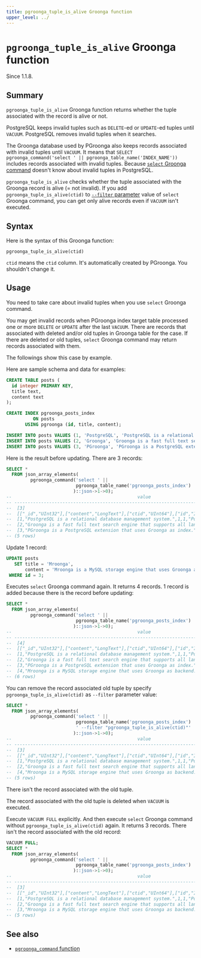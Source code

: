 ```yaml
---
title: pgroonga_tuple_is_alive Groonga function
upper_level: ../
---
```


# `pgroonga_tuple_is_alive` Groonga function

Since 1.1.8.

## Summary

`pgroonga_tuple_is_alive` Groonga function returns whether the tuple associated with the record is alive or not.

PostgreSQL keeps invalid tuples such as `DELETE`-ed or `UPDATE`-ed tuples until `VACUUM`. PostgreSQL removes invalid tuples when it searches.

The Groonga database used by PGroonga also keeps records associated with invalid tuples until `VACUUM`. It means that `SELECT pgroonga_command('select ' || pgroonga_table_name('INDEX_NAME'))` includes records associated with invalid tuples. Because [`select` Groonga command](http://groonga.org/docs/reference/commands/select.html) doesn't know about invalid tuples in PostgreSQL.

`pgroonga_tuple_is_alive` checks whether the tuple associated with the Groonga record is alive (= not invalid). If you add `pgroonga_tuple_is_alive(ctid)` to [`--filter` parameter](http://groonga.org/docs/reference/commands/select.html#select-filter) value of `select` Groonga command, you can get only alive records even if `VACUUM` isn't executed.

## Syntax

Here is the syntax of this Groonga function:

```text
pgroonga_tuple_is_alive(ctid)
```

`ctid` means the `ctid` column. It's automatically created by PGroonga. You shouldn't change it.

## Usage

You need to take care about invalid tuples when you use `select` Groonga command.

You may get invalid records when PGroonga index target table processed one or more `DELETE` or `UPDATE` after the last `VACUUM`. There are records that associated with deleted and/or old tuples in Groonga table for the case. If there are deleted or old tuples, `select` Groonga command may return records associated with them.

The followings show this case by example.

Here are sample schema and data for examples:

```sql
CREATE TABLE posts (
  id integer PRIMARY KEY,
  title text,
  content text
);

CREATE INDEX pgroonga_posts_index
          ON posts
       USING pgroonga (id, title, content);

INSERT INTO posts VALUES (1, 'PostgreSQL', 'PostgreSQL is a relational database management system.');
INSERT INTO posts VALUES (2, 'Groonga', 'Groonga is a fast full text search engine that supports all languages.');
INSERT INTO posts VALUES (3, 'PGroonga', 'PGroonga is a PostgreSQL extension that uses Groonga as index.');
```

Here is the result before updating. There are 3 records:

```sql
SELECT *
  FROM json_array_elements(
         pgroonga_command('select ' ||
                          pgroonga_table_name('pgroonga_posts_index')
                         )::json->1->0);
--                                               value                                              
-- -------------------------------------------------------------------------------------------------
--  [3]
--  [["_id","UInt32"],["content","LongText"],["ctid","UInt64"],["id","Int32"],["title","LongText"]]
--  [1,"PostgreSQL is a relational database management system.",1,1,"PostgreSQL"]
--  [2,"Groonga is a fast full text search engine that supports all languages.",2,2,"Groonga"]
--  [3,"PGroonga is a PostgreSQL extension that uses Groonga as index.",3,3,"PGroonga"]
-- (5 rows)
```

Update 1 record:

```sql
UPDATE posts
   SET title = 'Mroonga',
       content = 'Mroonga is a MySQL storage engine that uses Groonga as backend.'
 WHERE id = 3;
```

Executes `select` Groonga command again. It returns 4 records. 1 record is added because there is the record before updating:

```sql
SELECT *
  FROM json_array_elements(
         pgroonga_command('select ' ||
                          pgroonga_table_name('pgroonga_posts_index')
                         )::json->1->0);
--                                               value                                              
-- -------------------------------------------------------------------------------------------------
--  [4]
--  [["_id","UInt32"],["content","LongText"],["ctid","UInt64"],["id","Int32"],["title","LongText"]]
--  [1,"PostgreSQL is a relational database management system.",1,1,"PostgreSQL"]
--  [2,"Groonga is a fast full text search engine that supports all languages.",2,2,"Groonga"]
--  [3,"PGroonga is a PostgreSQL extension that uses Groonga as index.",3,3,"PGroonga"]
--  [4,"Mroonga is a MySQL storage engine that uses Groonga as backend.",4,3,"Mroonga"]
-- (6 rows)
```

You can remove the record associated old tuple by specify `pgroonga_tuple_is_alive(ctid)` as `--filter` parameter value:

```sql
SELECT *
  FROM json_array_elements(
         pgroonga_command('select ' ||
                          pgroonga_table_name('pgroonga_posts_index') ||
                          ' --filter "pgroonga_tuple_is_alive(ctid)"'
                         )::json->1->0);
--                                               value                                              
-- -------------------------------------------------------------------------------------------------
--  [3]
--  [["_id","UInt32"],["content","LongText"],["ctid","UInt64"],["id","Int32"],["title","LongText"]]
--  [1,"PostgreSQL is a relational database management system.",1,1,"PostgreSQL"]
--  [2,"Groonga is a fast full text search engine that supports all languages.",2,2,"Groonga"]
--  [4,"Mroonga is a MySQL storage engine that uses Groonga as backend.",4,3,"Mroonga"]
-- (5 rows)
```

There isn't the record associated with the old tuple.

The record associated with the old tuple is deleted when `VACUUM` is executed.

Execute `VACUUM FULL` explicitly. And then execute `select` Groonga command without `pgroonga_tuple_is_alive(ctid)` again. It returns 3 records. There isn't the record associated with the old record:

```sql
VACUUM FULL;
SELECT *
  FROM json_array_elements(
         pgroonga_command('select ' ||
                          pgroonga_table_name('pgroonga_posts_index')
                         )::json->1->0);
--                                               value                                              
-- -------------------------------------------------------------------------------------------------
--  [3]
--  [["_id","UInt32"],["content","LongText"],["ctid","UInt64"],["id","Int32"],["title","LongText"]]
--  [1,"PostgreSQL is a relational database management system.",1,1,"PostgreSQL"]
--  [2,"Groonga is a fast full text search engine that supports all languages.",2,2,"Groonga"]
--  [3,"Mroonga is a MySQL storage engine that uses Groonga as backend.",3,3,"Mroonga"]
-- (5 rows)
```

## See also

  * [`pgroonga_command` function][command]

[command]:../functions/pgroonga-command.html
